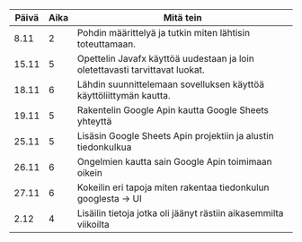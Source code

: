 Päivä | Aika | Mitä tein
----- | ---- | ---------
8.11  | 2 | Pohdin määrittelyä ja tutkin miten lähtisin toteuttamaan.
15.11 | 5 | Opettelin Javafx käyttöä uudestaan ja loin oletettavasti tarvittavat luokat.
18.11 | 6 | Lähdin suunnittelemaan sovelluksen käyttöä käyttöliittymän kautta.
19.11 | 5 | Rakentelin Google Apin kautta Google Sheets yhteyttä
25.11 | 5 | Lisäsin Google Sheets Apin projektiin ja alustin tiedonkulkua
26.11 | 6 | Ongelmien kautta sain Google Apin toimimaan oikein
27.11 | 6 | Kokeilin eri tapoja miten rakentaa tiedonkulun googlesta -> UI
 2.12 | 4 | Lisäilin tietoja jotka oli jäänyt rästiin aikasemmilta viikoilta

